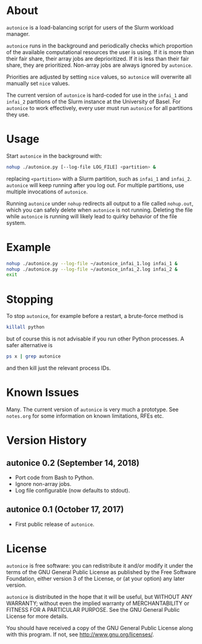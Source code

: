 # About

`autonice` is a load-balancing script for users of the Slurm workload
manager.

`autonice` runs in the background and periodically checks which
proportion of the available computational resources the user is using.
If it is more than their fair share, their array jobs are deprioritized.
If it is less than their fair share, they are prioritized. Non-array
jobs are always ignored by `autonice`.

Priorities are adjusted by setting `nice` values, so `autonice` will
overwrite all manually set `nice` values.

The current version of `autonice` is hard-coded for use in the `infai_1`
and `infai_2` partitions of the Slurm instance at the University of
Basel. For `autonice` to work effectively, every user must run
`autonice` for all partitions they use.

# Usage

Start `autonice` in the background with:

```bash
nohup ./autonice.py [--log-file LOG_FILE] <partition> &
```
replacing ```<partition>``` with a Slurm partition, such as `infai_1`
and `infai_2`. `autonice` will keep running after you log out.
For multiple partitions, use multiple invocations of `autonice`.

Running `autonice` under `nohup` redirects all output to a file called
`nohup.out`, which you can safely delete when `autonice` is not
running. Deleting the file while `autonice` is running will likely lead
to quirky behavior of the file system.

# Example

```bash
nohup ./autonice.py --log-file ~/autonice_infai_1.log infai_1 &
nohup ./autonice.py --log-file ~/autonice_infai_2.log infai_2 &
exit
```
# Stopping

To stop `autonice`, for example before a restart, a brute-force
method is

```bash
killall python
```

but of course this is not advisable if you run other Python processes.
A safer alternative is

```bash
ps x | grep autonice
```
and then kill just the relevant process IDs.

# Known Issues

Many. The current version of `autonice` is very much a prototype.
See `notes.org` for some information on known limitations, RFEs etc.

# Version History

## autonice 0.2 (September 14, 2018)
- Port code from Bash to Python.
- Ignore non-array jobs.
- Log file configurable (now defaults to stdout).

## autonice 0.1 (October 17, 2017)
- First public release of `autonice`.

# License

`autonice` is free software: you can redistribute it and/or modify it
under the terms of the GNU General Public License as published by the
Free Software Foundation, either version 3 of the License, or (at your
option) any later version.

`autonice` is distributed in the hope that it will be useful, but
WITHOUT ANY WARRANTY; without even the implied warranty of
MERCHANTABILITY or FITNESS FOR A PARTICULAR PURPOSE. See the GNU
General Public License for more details.

You should have received a copy of the GNU General Public License
along with this program. If not, see <http://www.gnu.org/licenses/>.
